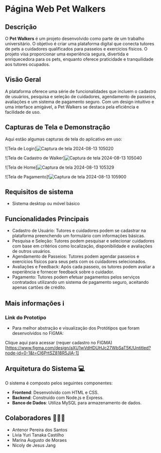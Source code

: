 # Página Web Pet Walkers

## Descrição
O **Pet Walkers** é um projeto desenvolvido como parte de um trabalho universitário. O objetivo é criar uma plataforma digital que conecta tutores de pets a cuidadores qualificados para passeios e exercícios físicos. O projeto visa proporcionar uma experiência segura, divertida e enriquecedora para os pets, enquanto oferece praticidade e tranquilidade aos tutores ocupados.

## Visão Geral
A plataforma oferece uma série de funcionalidades que incluem o cadastro de usuários, pesquisa e seleção de cuidadores, agendamento de passeios, avaliações e um sistema de pagamento seguro. Com um design intuitivo e uma interface amigável, a Pet Walkers se destaca pela eficiência e facilidade de uso.

## Capturas de Tela e Demonstração
Aqui estão algumas capturas de tela do aplicativo em uso:

![Tela de Login]![Captura de tela 2024-08-13 105020](https://github.com/user-attachments/assets/2b4e07ce-765e-4855-8167-cfadf147c9a8)

![Tela de Cadastro de Walker]![Captura de tela 2024-08-13 105040](https://github.com/user-attachments/assets/8c901f7c-821a-49ba-bdab-29c05729aaa0)

![Tela de Home]![Captura de tela 2024-08-13 105329](https://github.com/user-attachments/assets/f73c51a1-95a8-419e-98e5-3034ef020949)

![Tela de Pagamento]!![Captura de tela 2024-08-13 105900](https://github.com/user-attachments/assets/818726ca-b2f1-4a42-970a-ad9068aec24f)


## Requisitos de sistema
* Sistema desktop ou móvel básico

## Funcionalidades Principais
* Cadastro de Usuário: Tutores e cuidadores podem se cadastrar na plataforma preenchendo um formulário com informações básicas.
* Pesquisa e Seleção: Tutores podem pesquisar e selecionar cuidadores com base em critérios como localização, disponibilidade e avaliações de outros usuários.
* Agendamento de Passeios: Tutores podem agendar passeios e exercícios físicos para seus pets com os cuidadores selecionados.
* Avaliações e Feedback: Após cada passeio, os tutores podem avaliar a experiência e fornecer feedback sobre o cuidador.
* Pagamento: Tutores podem efetuar pagamentos pelos serviços contratados utilizando um sistema de pagamento seguro, aceitando apenas cartões de crédito.


## Mais informações ℹ️
### Link do Prototipo
* Para melhor abstração e visualização dos Protótipos que foram desenvolvidos no FIGMA:

Clique aqui para acessar (requer cadastro no FIGMA)[https://www.figma.com/design/aXU1wVdHDUHJc27WbSaT5K/Untitled?node-id=0-1&t=Cl6PrtSZ818R5JIA-1]

## Arquitetura do Sistema 💻
O sistema é composto pelos seguintes componentes:
- **Frontend**: Desenvolvido com HTML e CSS.
- **Backend**: Construído com Node.js e Express.
- **Banco de Dados**: Utiliza MySQL para armazenamento de dados.

## Colaboradores 👩🏻‍💻
* Antenor Pereira dos Santos
* Lívia Yuri Tanaka Castilho
* Marina Augusto de Moraes
* Nicoly de Jesus Jang
